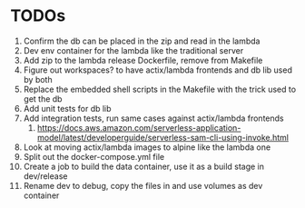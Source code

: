 # TODOs

1. Confirm the db can be placed in the zip and read in the lambda
1. Dev env container for the lambda like the traditional server
1. Add zip to the lambda release Dockerfile, remove from Makefile
1. Figure out workspaces? to have actix/lambda frontends and db lib used by both
1. Replace the embedded shell scripts in the Makefile with the trick used to get the db
1. Add unit tests for db lib
1. Add integration tests, run same cases against actix/lambda frontends
   1. https://docs.aws.amazon.com/serverless-application-model/latest/developerguide/serverless-sam-cli-using-invoke.html
1. Look at moving actix/lambda images to alpine like the lambda one
1. Split out the docker-compose.yml file
1. Create a job to build the data container, use it as a build stage in dev/release
1. Rename dev to debug, copy the files in and use volumes as dev container
